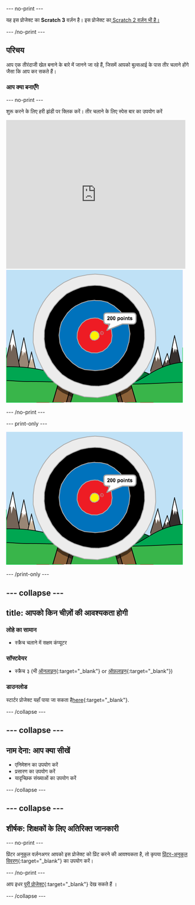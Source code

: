\--- no-print \---

यह इस प्रोजेक्ट का **Scratch 3** वर्ज़न है। इस प्रोजेक्ट का[ Scratch 2 वर्ज़न भी है।](https://projects.raspberrypi.org/en/projects/archery-scratch2)

\--- /no-print \---

## परिचय

आप एक तीरंदाजी खेल बनाने के बारे में जानने जा रहे हैं, जिसमें आपको बुल्सआई के पास तीर चलाने होंगे जैसा कि आप कर सकते हैं।

### आप क्या बनाएँगे

\--- no-print \---

शुरू करने के लिए हरी झंडी पर क्लिक करें। तीर चलाने के लिए स्पेस बार का उपयोग करें

<div class="scratch-preview">
  <iframe allowtransparency="true" width="485" height="402" src="https://scratch.mit.edu/projects/embed/114760038/?autostart=false" frameborder="0" scrolling="no"></iframe>
  <img src="images/archery-final.png">
</div>

\--- /no-print \---

\--- print-only \---

![पूरा प्रोजैक्ट](images/archery-final.png)

\--- /print-only \---

## \--- collapse \---

## title: आपको किन चीज़ों की आवश्यकता होगी

### लोहे का सामान

+ स्क्रैच चलाने में सक्षम कंप्यूटर

### सॉफ्टवेयर

+ स्क्रैच ३ (भी [ऑनलाइन](http://rpf.io/scratchon){:target="_blank"} or [ऑफ़लाइन](http://rpf.io/scratchoff){:target="_blank"})

### डाउनलोड

स्टार्टर प्रोजेक्ट यहाँ पाया जा सकता है[here](http://rpf.io/p/en/archery-go){:target="_blank"}.

\--- /collapse \---

## \--- collapse \---

## नाम देना: आप क्या सीखें

+ एनिमेशन का उपयोग करें 
+ प्रसारण का उपयोग करें
+ यादृच्छिक संख्याओं का उपयोग करें

\--- /collapse \---

## \--- collapse \---

## शीर्षक: शिक्षकों के लिए अतिरिक्त जानकारी

\--- no-print \---

प्रिंटर अनुकूल वर्ज़नअगर आपको इस प्रोजेक्ट को प्रिंट करने की आवश्यकता है, तो कृपया [प्रिंटर-अनुकूल विवरण](https://projects.raspberrypi.org/en/projects/archery/print){:target="_blank"} का उपयोग करें।

\--- /no-print \---

आप इधर [पूरी प्रोजेक्ट](http://rpf.io/p/en/archery-get){:target="_blank"} देख सकते हैं ।

\--- /collapse \---